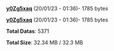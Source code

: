 [**y0Zg5xaq**](/data/y0Zg5xaq.txt) (20/01/23 - 01:36)- 1785 bytes

[**y0Zg5xaq**](/data/y0Zg5xaq.txt) (20/01/23 - 01:36)- 1785 bytes

**Total Datas**: 5371

**Total Size**: 32.34 MB / 32.3 MB